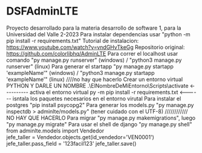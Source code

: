 # DSFAdminLTE
Proyecto desarrollado para la materia desarrollo de software 1, para la Universidad del Valle 2-2023
Para instalar dependencias usar "python -m pip install -r requirements.txt"
Tutorial de instalacion: https://www.youtube.com/watch?v=vndGHvTkeGg
Repositorio original: https://github.com/colorlibhq/AdminLTE
Para correr el localhost usar comando "py manage.py runserver" (windows) / "python3 manage.py runserver" (linux)
Para generar el startapp "py manage.py startapp 'exampleName'" (windows) / "python3 manage.py startapp 'exampleName'" (linux) ////no hay que hacerlo
Crear un entorno virtual PYTHON Y DARLE UN NOMBRE
.\ElNombreDeMiEntorno\Scripts\activate   <---------- activa el entorno virtual
py -m pip install -r requirements.txt  <------ isntala los paquetes necesarios en el entorno virutal
Para instalar el postgres "pip install psycopg2" 
Para generar los models.py "py manage.py inspectdb > adminlte/models.py" (tener cuidado con el UTF-8) //////////// NO HAY QUE HACERLO
Para migrar "py manage.py makemigrations", luego "py manage.py migrate"
Para usar el shell de django "py manage.py shell"
from adminlte.models import Vendedor  
jefe_taller = Vendedor.objects.get(id_vendedor='VEN0001')
jefe_taller.pass_field = '123facil123'
jefe_taller.save()
